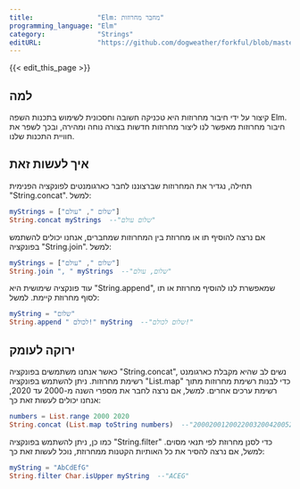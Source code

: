 ```yaml
---
title:                "Elm: מחבר מחרוזות"
programming_language: "Elm"
category:             "Strings"
editURL:              "https://github.com/dogweather/forkful/blob/master/content/he/elm/concatenating-strings.md"
---
```


{{< edit_this_page >}}

## למה

קיצור על ידי חיבור מחרוזות היא טכניקה חשובה וחסכונית לשימוש בתכנות השפה Elm. חיבור מחרוזות מאפשר לנו ליצור מחרוזות חדשות בצורה נוחה ומהירה, ובכך לשפר את חוויית התכנות שלנו.

## איך לעשות זאת

תחילה, נגדיר את המחרוזות שברצוננו לחבר כארגומנטים לפונקציה הפנימית "String.concat". למשל:

```Elm
myStrings = ["שלום ", "עולם"]
String.concat myStrings  --"שלום עולם"
```

אם נרצה להוסיף תו או מחרוזת בין המחרוזות שמחברים, אנחנו יכולים להשתמש בפונקציה "String.join". למשל:

```Elm
myStrings = ["שלום ", "עולם"]
String.join ", " myStrings  --"שלום, עולם"
```

עוד פונקציה שימושית היא "String.append", שמאפשרת לנו להוסיף מחרוזת או תו לסוף מחרוזת קיימת. למשל:

```Elm
myString = "שלום"
String.append " לכולם!" myString  --"שלום לכולם!"
```

## ירוקה לעומק

כאשר אנחנו משתמשים בפונקציה "String.concat", נשים לב שהיא מקבלת כארגומנט רשימת מחרוזות. ניתן להשתמש בפונקציה "List.map" כדי לבנות רשימת מחרוזות מתוך רשימת ערכים אחרים. למשל, אם נרצה לחבר את מספרי השנה מ-2000 עד 2020, אנחנו יכולים לעשות זאת כך:

```Elm
numbers = List.range 2000 2020
String.concat (List.map toString numbers)  --"200020012002200320042005200620072008200920102011201220132014201520162017201820192020"
```

כמו כן, ניתן להשתמש בפונקציה "String.filter" כדי לסנן מחרוזת לפי תנאי מסוים. למשל, אם נרצה להסיר את כל האותיות הקטנות ממחרוזת, נוכל לעשות זאת כך:

```Elm
myString = "AbCdEfG"
String.filter Char.isUpper myString  --"ACEG"
```
